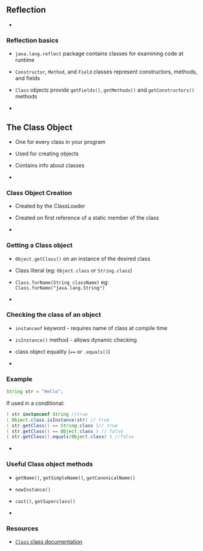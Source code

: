 ## Reflection

-
### Reflection basics

- `java.lang.reflect` package contains classes for examining code at runtime
- `Constructor`, `Method`, and `Field` classes represent constructors, methods, and fields
- `Class` objects provide `getFields()`, `getMethods()` and `getConstructors()` methods

-
## The Class Object

- One for every class in your program
- Used for creating objects
- Contains info about classes

-
### Class Object Creation

- Created by the ClassLoader
- Created on first reference of a static member of the class

-
### Getting a Class object

- `Object.getClass()` on an instance of the desired class
- Class literal (eg: `Object.class` or `String.class`)
- `Class.forName(String className)` eg: `Class.forName("java.lang.String")`


-
### Checking the class of an object

- `instanceof` keyword - requires name of class at compile time
- `isInstance()` method - allows dynamic checking
- class object equality (`==` or `.equals()`)

-
### Example

```Java
String str = "Hello";
```
If used in a conditional:
```Java
( str instanceof String //true
( Object.class.isInstance(str) // true
( str.getClass() == String.class )// true
( str.getClass() == Object.class ) // false
( str.getClass().equals(Object.class) ) //false
```


-
### Useful Class object methods

- `getName()`, `getSimpleName()`, `getCanonicalName()`
- `newInstance()`
- `cast()`, `getSuperclass()`


-
### Resources

- [`Class` class documentation](https://docs.oracle.com/javase/8/docs/api/java/lang/Class.html)
